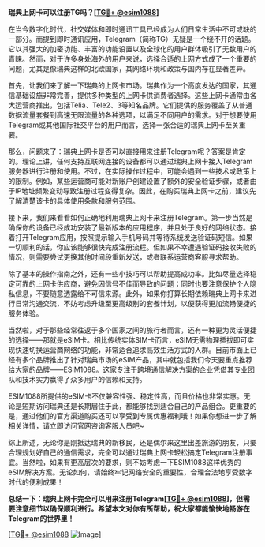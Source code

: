 **瑞典上网卡可以注册TG吗？[[TG💪+ @esim1088](https://t.me/s/esim1088)]**

在当今数字化时代，社交媒体和即时通讯工具已经成为人们日常生活中不可或缺的一部分。而提到即时通讯应用，Telegram（简称TG）无疑是一个绕不开的话题。它以其强大的加密功能、丰富的功能设置以及全球化的用户群体吸引了无数用户的青睐。然而，对于许多身处海外的用户来说，选择合适的上网方式成了一个重要的问题，尤其是像瑞典这样的北欧国家，其网络环境和政策与国内存在显著差异。

首先，让我们来了解一下瑞典的上网卡市场。瑞典作为一个高度发达的国家，其通信基础设施非常完善，提供多种类型的上网卡供消费者选择。这些上网卡通常由各大运营商推出，包括Telia、Tele2、3等知名品牌。它们提供的服务覆盖了从普通数据流量套餐到高速无限流量的各种选项，以满足不同用户的需求。对于想要使用Telegram或其他国际社交平台的用户而言，选择一张合适的瑞典上网卡至关重要。

那么，问题来了：瑞典上网卡是否可以直接用来注册Telegram呢？答案是肯定的。理论上讲，任何支持互联网连接的设备都可以通过瑞典上网卡接入Telegram服务器进行注册和使用。不过，在实际操作过程中，可能会遇到一些技术或政策上的限制。例如，某些运营商可能对新账户创建设置了额外的安全验证步骤，或者由于IP地址频繁变动导致注册过程变得复杂。因此，在购买瑞典上网卡之前，建议先了解清楚该卡的具体使用条款和服务范围。

接下来，我们来看看如何正确地利用瑞典上网卡来注册Telegram。第一步当然是确保你的设备已经成功安装了最新版本的应用程序，并且处于良好的网络状态。接着打开Telegram应用，按照提示输入手机号码并等待系统发送验证码短信。如果一切顺利的话，你应该能够很快完成注册流程。但如果不幸遭遇验证码接收失败的情况，则需要尝试更换其他时间段重新发送，或者联系运营商客服寻求帮助。

除了基本的操作指南之外，还有一些小技巧可以帮助提高成功率。比如尽量选择稳定可靠的上网卡供应商，避免因信号不佳而导致的问题；同时也要注意保护个人隐私信息，不要随意透露给不可信来源。此外，如果你打算长期依赖瑞典上网卡来进行日常沟通交流，不妨考虑升级至更高级别的套餐计划，以便获得更加流畅便捷的服务体验。

当然啦，对于那些经常往返于多个国家之间的旅行者而言，还有一种更为灵活便捷的选择——那就是eSIM卡。相比传统实体SIM卡而言，eSIM无需物理插拔即可实现快速切换运营商网络的功能，非常适合追求高效生活方式的人群。目前市面上已经有多个品牌推出了针对瑞典市场的eSIM产品，其中就包括我们今天要重点推荐给大家的品牌——ESIM1088。这家专注于跨境通信解决方案的企业凭借其专业团队和技术实力赢得了众多用户的信赖和支持。

ESIM1088所提供的eSIM卡不仅兼容性强、稳定性高，而且价格也非常实惠。无论是短期访问瑞典还是长期居住于此，都能够找到适合自己的产品组合。更重要的是，通过他们的官方渠道购买还可以享受到专属优惠福利哦！如果你想进一步了解相关详情，请立即访问官网咨询客服人员吧~

综上所述，无论你是刚抵达瑞典的新移民，还是偶尔来这里出差旅游的朋友，只要合理规划好自己的通信需求，完全可以通过瑞典上网卡轻松搞定Telegram注册事宜。当然啦，如果有更高层次的要求，则不妨考虑一下ESIM1088这样优秀的eSIM解决方案。无论如何，请始终牢记网络安全的重要性，合理合法地享受数字时代的便利成果！

**总结一下：瑞典上网卡完全可以用来注册Telegram[[TG💪+ @esim1088](https://t.me/s/esim1088)]，但需要注意细节以确保顺利进行。希望本文对你有所帮助，祝大家都能愉快地畅游在Telegram的世界里！**

[[TG💪+ @esim1088](https://t.me/s/esim1088) ![Image](https://i.postimg.cc/4NQfJmqS/Snipaste-2025-05-13-00-14-12.png)]
